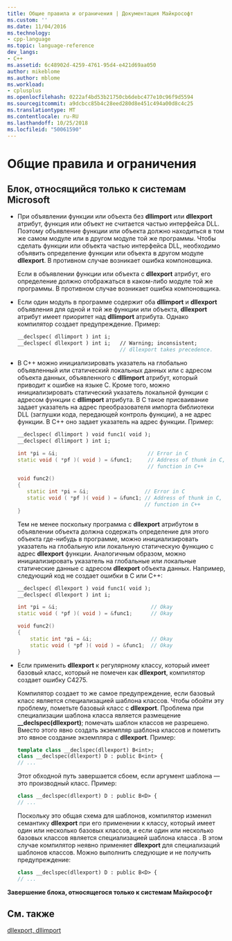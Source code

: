 ```yaml
---
title: Общие правила и ограничения | Документация Майкрософт
ms.custom: ''
ms.date: 11/04/2016
ms.technology:
- cpp-language
ms.topic: language-reference
dev_langs:
- C++
ms.assetid: 6c48902d-4259-4761-95d4-e421d69aa050
author: mikeblome
ms.author: mblome
ms.workload:
- cplusplus
ms.openlocfilehash: 0222af4bd53b21750cb6debc477e10c96f9d5594
ms.sourcegitcommit: a9dcbcc85b4c28eed280d8e451c494a00d8c4c25
ms.translationtype: MT
ms.contentlocale: ru-RU
ms.lasthandoff: 10/25/2018
ms.locfileid: "50061590"
---
```

# <a name="general-rules-and-limitations"></a>Общие правила и ограничения

## <a name="microsoft-specific"></a>Блок, относящийся только к системам Microsoft

- При объявлении функции или объекта без **dllimport** или **dllexport** атрибут, функция или объект не считается частью интерфейса DLL. Поэтому объявление функции или объекта должно находиться в том же самом модуле или в другом модуле той же программы. Чтобы сделать функции или объекта частью интерфейса DLL, необходимо объявить определение функции или объекта в другом модуле **dllexport**. В противном случае возникает ошибка компоновщика.

   Если в объявлении функции или объекта с **dllexport** атрибут, его определение должно отображаться в каком-либо модуле той же программы. В противном случае возникает ошибка компоновщика.

- Если один модуль в программе содержит оба **dllimport** и **dllexport** объявления для одной и той же функции или объекта, **dllexport** атрибут имеет приоритет над **dllimport** атрибута. Однако компилятор создает предупреждение. Пример:

    ```cpp
    __declspec( dllimport ) int i;
    __declspec( dllexport ) int i;   // Warning; inconsistent;
                                     // dllexport takes precedence.
    ```

- В C++ можно инициализировать указатель на глобально объявленный или статический локальных данных или с адресом объекта данных, объявленного с **dllimport** атрибут, который приводит к ошибке на языке C. Кроме того, можно инициализировать статический указатель локальной функции с адресом функции с **dllimport** атрибута. В C такое присваивание задает указатель на адрес преобразователя импорта библиотеки DLL (заглушки кода, передающей контроль функции), а не адрес функции. В C++ оно задает указатель на адрес функции. Пример:

    ```cpp
    __declspec( dllimport ) void func1( void );
    __declspec( dllimport ) int i;

    int *pi = &i;                             // Error in C
    static void ( *pf )( void ) = &func1;     // Address of thunk in C,
                                              // function in C++

    void func2()
    {
       static int *pi = &i;                  // Error in C
       static void ( *pf )( void ) = &func1; // Address of thunk in C,
                                             // function in C++
    }
    ```

   Тем не менее поскольку программа с **dllexport** атрибутом в объявлении объекта должна содержать определение для этого объекта где-нибудь в программе, можно инициализировать указатель на глобальную или локальную статическую функцию с адрес **dllexport** функции. Аналогичным образом, можно инициализировать указатель на глобальные или локальные статические данные с адресом **dllexport** объекта данных. Например, следующий код не создает ошибки в C или C++:

    ```cpp
    __declspec( dllexport ) void func1( void );
    __declspec( dllexport ) int i;

    int *pi = &i;                              // Okay
    static void ( *pf )( void ) = &func1;      // Okay

    void func2()
    {
        static int *pi = &i;                   // Okay
        static void ( *pf )( void ) = &func1;  // Okay
    }
    ```

- Если применить **dllexport** к регулярному классу, который имеет базовый класс, который не помечен как **dllexport**, компилятор создает ошибку C4275.

   Компилятор создает то же самое предупреждение, если базовый класс является специализацией шаблона классов. Чтобы обойти эту проблему, пометьте базовый класс с **dllexport**. Проблема при специализации шаблона класса является размещение **__declspec(dllexport)**; помечать шаблон классов не разрешено. Вместо этого явно создать экземпляр шаблона классов и пометить это явное создание экземпляра с **dllexport**. Пример:

    ```cpp
    template class __declspec(dllexport) B<int>;
    class __declspec(dllexport) D : public B<int> {
    // ...
    ```

   Этот обходной путь завершается сбоем, если аргумент шаблона — это производный класс. Пример:

    ```cpp
    class __declspec(dllexport) D : public B<D> {
    // ...
    ```

   Поскольку это общая схема для шаблонов, компилятор изменил семантику **dllexport** при его применении к классу, который имеет один или несколько базовых классов, и если один или несколько базовых классов является специализацией шаблона класса . В этом случае компилятор неявно применяет **dllexport** для специализаций шаблонов классов. Можно выполнить следующие и не получить предупреждение:

    ```cpp
    class __declspec(dllexport) D : public B<D> {
    // ...
    ```

**Завершение блока, относящегося только к системам Майкрософт**

## <a name="see-also"></a>См. также

[dllexport, dllimport](../cpp/dllexport-dllimport.md)